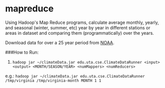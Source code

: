 # mapreduce
Using Hadoop's Map Reduce programs, calculate average monthly, yearly, and seasonal (winter, summer, etc) year by year in different stations or areas in dataset and comparing them (programmatically) over the years.

Download data for over a 25 year period from [NOAA](http://www.ncdc.noaa.gov/cdo-web/datasets).

###How to Run:
1. `hadoop jar ~/climateData.jar edu.uta.cse.ClimateDataRunner <input> <output> <MONTH/SEASON/YEAR> <numMappers> <numReducers>`

e.g.: `hadoop jar ~/climateData.jar edu.uta.cse.ClimateDataRunner /tmp/virginia /tmp/virginia-month MONTH 1 1`
